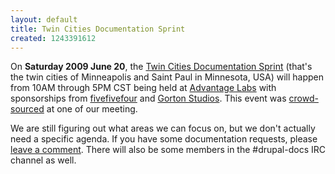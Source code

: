 ```yaml
---
layout: default
title: Twin Cities Documentation Sprint
created: 1243391612
---
```

On **Saturday 2009 June 20**, the [Twin Cities Documentation Sprint](http://groups.drupal.org/node/21946) (that's the twin cities of Minneapolis and Saint Paul in Minnesota, USA) will happen from 10AM through 5PM CST being held at [Advantage Labs](http://www.advantagelabs.com/) with sponsorships from [fivefivefour](http://www.fivefivefour.com/) and [Gorton Studios](http://www.gortonstudios.com/).  This event was [crowd-sourced](http://zzolo.org/thoughts/drupal-and-drinking) at one of our meeting.

We are still figuring out what areas we can focus on, but we don't actually need a specific agenda.  If you have some documentation requests, please [leave a comment](http://groups.drupal.org/node/21946#comment-form).  There will also be some members in the #drupal-docs IRC channel as well.
